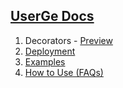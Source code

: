 ## [UserGe Docs](https://theuserge.github.io/)
1. Decorators - [Preview](https://theuserge.github.io/decorators)
2. [Deployment](https://theuserge.github.io/deployment)
3. [Examples](https://theuserge.github.io/examples)
4. [How to Use (FAQs)](https://theuserge.github.io/faq)
